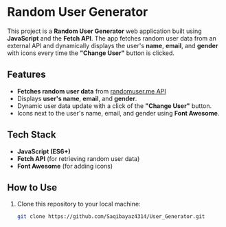 # Random User Generator

This project is a **Random User Generator** web application built using **JavaScript** and the **Fetch API**. The app fetches random user data from an external API and dynamically displays the user's **name**, **email**, and **gender** with icons every time the **"Change User"** button is clicked.

## Features

- **Fetches random user data** from [randomuser.me API](https://randomuser.me/api/)
- Displays **user's name**, **email**, and **gender**.
- Dynamic user data update with a click of the **"Change User"** button.
- Icons next to the user's name, email, and gender using **Font Awesome**.

## Tech Stack

- **JavaScript (ES6+)**
- **Fetch API** (for retrieving random user data)
- **Font Awesome** (for adding icons)

## How to Use

1. Clone this repository to your local machine:
   ```bash
   git clone https://github.com/Saqibayaz4314/User_Generator.git
